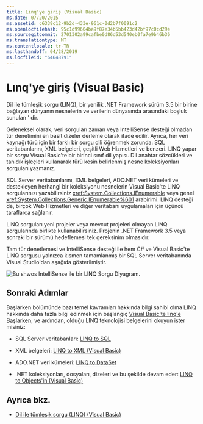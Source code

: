 ```yaml
---
title: Lınq'ye giriş (Visual Basic)
ms.date: 07/20/2015
ms.assetid: c6339c12-9b2d-433e-961c-0d2b7f0091c2
ms.openlocfilehash: 95c1d99604ba9f87e34b5bb423d42bf97c0cd29e
ms.sourcegitcommit: 2701302a99cafbe0d86d53d540eb0fa7e9b46b36
ms.translationtype: MT
ms.contentlocale: tr-TR
ms.lasthandoff: 04/28/2019
ms.locfileid: "64648791"
---
```

# <a name="introduction-to-linq-visual-basic"></a>Lınq'ye giriş (Visual Basic)
Dil ile tümleşik sorgu (LINQ), bir yenilik .NET Framework sürüm 3.5 bir birine bağlayan dünyanın nesnelerin ve verilerin dünyasında arasındaki boşluk sunulan ' dir.  
  
 Geleneksel olarak, veri sorguları zaman veya IntelliSense desteği olmadan tür denetimini en basit dizeler derleme olarak ifade edilir. Ayrıca, her veri kaynağı türü için bir farklı bir sorgu dili öğrenmek zorunda: SQL veritabanlarını, XML belgeleri, çeşitli Web Hizmetleri ve benzeri. LINQ yapar bir *sorgu* Visual Basic'te bir birinci sınıf dil yapısı. Dil anahtar sözcükleri ve tanıdık işleçleri kullanarak türü kesin belirlenmiş nesne koleksiyonları sorguları yazmanız.  
  
 SQL Server veritabanlarını, XML belgeleri, ADO.NET veri kümeleri ve destekleyen herhangi bir koleksiyonu nesnelerin Visual Basic'te LINQ sorgularınızı yazabilirsiniz <xref:System.Collections.IEnumerable> veya genel <xref:System.Collections.Generic.IEnumerable%601> arabirimi. LINQ desteği de, birçok Web Hizmetleri ve diğer veritabanı uygulamaları için üçüncü taraflarca sağlanır.  
  
 LINQ sorguları yeni projeler veya mevcut projeleri olmayan LINQ sorgularında birlikte kullanabilirsiniz. Projenin .NET Framework 3.5 veya sonraki bir sürümü hedeflemesi tek gereksinim olmasıdır.  
  
 Tam tür denetlemesi ve IntelliSense desteği ile hem C# ve Visual Basic'te LINQ sorgusu yalnızca kısmen tamamlanmış bir SQL Server veritabanında Visual Studio'dan aşağıda gösterilmiştir.  
  
 ![Bu shwos IntelliSense ile bir LINQ Sorgu Diyagram.](./media/introduction-to-linq/linq-query-intellisense.png)  
  
## <a name="next-steps"></a>Sonraki Adımlar  
 Başlarken bölümünde bazı temel kavramları hakkında bilgi sahibi olma LINQ hakkında daha fazla bilgi edinmek için başlangıç [Visual Basic'te lınq'e Başlarken](../../../../visual-basic/programming-guide/concepts/linq/getting-started-with-linq.md), ve ardından, olduğu LINQ teknolojisi belgelerini okuyun ister misiniz:  
  
- SQL Server veritabanları: [LINQ to SQL](../../../../framework/data/adonet/sql/linq/index.md)  
  
- XML belgeleri: [LINQ to XML (Visual Basic)](../../../../visual-basic/programming-guide/concepts/linq/linq-to-xml.md)  
  
- ADO.NET veri kümeleri: [LINQ to DataSet](../../../../framework/data/adonet/linq-to-dataset.md)  
  
- .NET koleksiyonları, dosyaları, dizeleri ve bu şekilde devam eder: [LINQ to Objects'in (Visual Basic)](../../../../visual-basic/programming-guide/concepts/linq/linq-to-objects.md)  
  
## <a name="see-also"></a>Ayrıca bkz.

- [Dil ile tümleşik sorgu (LINQ) (Visual Basic)](../../../../visual-basic/programming-guide/concepts/linq/index.md)
